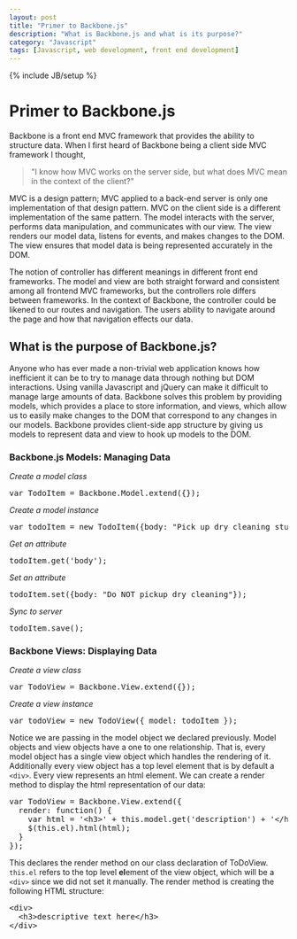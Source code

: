 ```yaml
---
layout: post
title: "Primer to Backbone.js"
description: "What is Backbone.js and what is its purpose?"
category: "Javascript"
tags: [Javascript, web development, front end development]
---
```

{% include JB/setup %}


<h1>Primer to Backbone.js</h1>
<p>Backbone is a front end MVC framework that provides the ability to
structure data. When I first heard of Backbone being a client side MVC framework I thought,
<blockquote>"I know how MVC works on the server side, but what does MVC mean in
the context of the client?"</blockquote>MVC is a design pattern; MVC applied
to a back-end server is only one implementation of that design pattern. MVC
on the client side is a different implementation of the same pattern. The model interacts with the
server, performs data manipulation, and communicates with our view. The view
renders our model data, listens for events, and makes
changes to the DOM. The view ensures that model data is being represented
accurately in the DOM.</p> 

<p>The notion of controller has different meanings in different front end frameworks. The
model and view are both straight forward and consistent among all frontend MVC
frameworks, but the controllers role differs between frameworks. In the context
of Backbone, the controller could be likened to our routes and navigation. The users ability to navigate around the page and how that navigation effects our data.</p>

<h2>What is the purpose of Backbone.js?</h2>
<p>Anyone who has ever made a non-trivial web application knows how inefficient
it can be to try to manage data through nothing but DOM interactions. Using
vanilla Javascript and jQuery can make it difficult to manage large amounts of
data. Backbone solves this problem by providing models, which provides a place to store information, and views, which allow us to easily make changes to the DOM that correspond to any changes in our models. Backbone provides client-side app structure by giving us models to represent data and view to hook up models to the DOM. </p>

<h3>Backbone.js Models: Managing Data</h3>
<i>Create a model class</i>
<pre>var TodoItem = Backbone.Model.extend({});</pre>

<i>Create a model instance</i>
<pre>var todoItem = new TodoItem({body: "Pick up dry cleaning stuff", id: 1});</pre>

<i>Get an attribute</i>
<pre>todoItem.get('body');</pre>

<i>Set an attribute</i>
<pre>todoItem.set({body: "Do NOT pickup dry cleaning"});</pre>

<i>Sync to server</i>
<pre>todoItem.save();</pre>

<h3>Backbone Views: Displaying Data</h3>
<i>Create a view class</i>
<pre>var TodoView = Backbone.View.extend({});</pre>

<i>Create a view instance</i>
<pre>var todoView = new TodoView({ model: todoItem });</pre>

<p>Notice we are passing in the model object we declared previously. Model
objects and view objects have a one to one relationship. That is, every model
object has a single view object which handles the rendering of it. Additionally
every view object has a top level element that is by default a
<code>&lt;div&gt;</code>. Every view
represents an html element. We can create a render method to display the html
representation of our data:</p>

<pre>
var TodoView = Backbone.View.extend({
  render: function() {
    var html = '&lt;h3&gt;' + this.model.get('description') + '&lt;/h3&gt;';
    $(this.el).html(html);
  }
});
</pre>

<p>This declares the render method on our class declaration of ToDoView.
<code>this.el</code> refers to the top level <b>el</b>ement of the view object,
which will be a <code>&lt;div&gt;</code> since we did not set it manually. The render method is creating the following HTML structure: </p>
<pre>
&lt;div&gt;
  &lt;h3&gt;descriptive text here&lt;/h3&gt;
&lt;/div&gt;
</pre>



